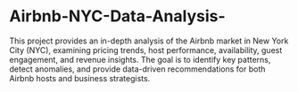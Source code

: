 # Airbnb-NYC-Data-Analysis-
This project provides an in-depth analysis of the Airbnb market in New York City (NYC), examining pricing trends, host performance, availability, guest engagement, and revenue insights. The goal is to identify key patterns, detect anomalies, and provide data-driven recommendations for both Airbnb hosts and business strategists.
